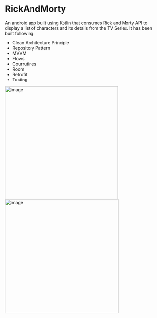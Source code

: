 # RickAndMorty

An android app built using Kotlin that consumes Rick and Morty API to display a list of characters and its details from the TV Series. It has been built following:

- Clean Architecture Principle
- Repository Pattern
- MVVM
- Flows
- Courrutines
- Room
- Retrofit
- Testing

<img width="366" alt="image" src="https://github.com/juanpablorenau/RickAndMorty/assets/86953862/8ded0e49-c4f5-4fd3-9a18-f02a07912ada">
<img width="368" alt="image" src="https://github.com/juanpablorenau/RickAndMorty/assets/86953862/9b1e9294-5dec-43d9-8bda-8678e8754831">

